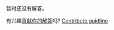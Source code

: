 
暂时还没有解答。

有兴趣[贡献你的解答](https://github.com/BFEdev/BFE.dev-solutions/blob/main/problem/convert-HEX-color-to-RGBA_zh.md)吗? [Contribute guidline](https://github.com/BFEdev/BFE.dev-solutions#how-to-contribute)
